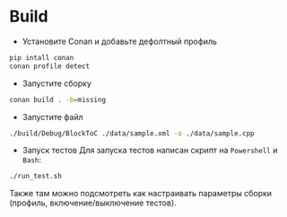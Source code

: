 # Build

- Установите Conan и добавьте дефолтный профиль
```sh
pip intall conan
conan profile detect
```

- Запустите сборку

```sh
conan build . -b=missing
```

- Запустите файл

```sh
./build/Debug/BlockToC ./data/sample.xml -o ./data/sample.cpp
```

- Запуск тестов
Для запуска тестов написан скрипт на `Powershell` и `Bash`:

```sh
./run_test.sh
```

Также там можно подсмотреть как настраивать параметры сборки (профиль, включение/выключение тестов).
